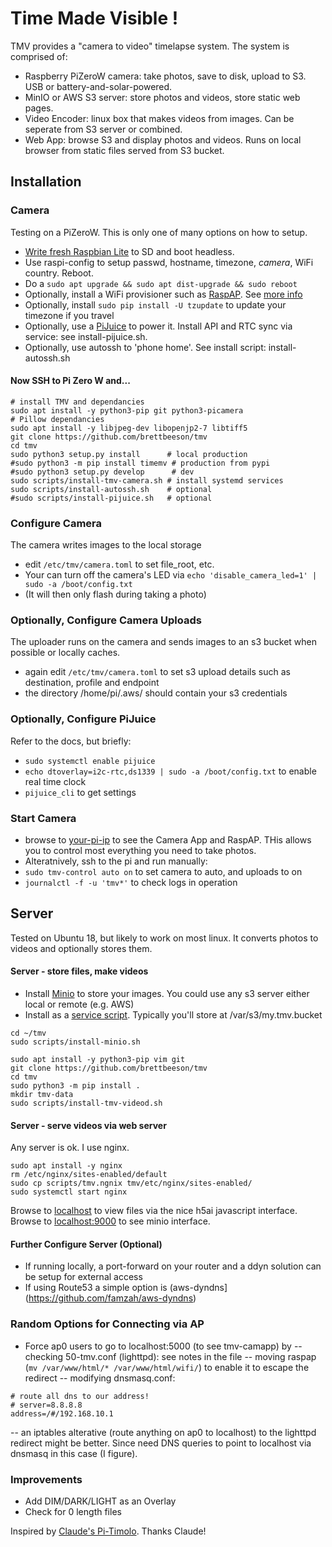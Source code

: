 # Time Made Visible !

TMV provides a "camera to video" timelapse system. The system is comprised of:
- Raspberry PiZeroW camera: take photos, save to disk, upload to S3. USB or battery-and-solar-powered.
- MinIO or AWS S3 server: store photos and videos, store static web pages. 
- Video Encoder: linux box that makes videos from images. Can be seperate from S3 server or combined.
- Web App: browse S3 and display photos and videos. Runs on local browser from static files served from S3 bucket.

## Installation 
### Camera
Testing on a PiZeroW. This is only one of many options on how to setup.
- [Write fresh Raspbian Lite](http://brettbeeson.com.au/raspberry-pi-setup-zerow/) to SD and boot headless.
- Use raspi-config to setup passwd, hostname, timezone, _camera_, WiFi country. Reboot.
- Do a `sudo apt upgrade && sudo apt dist-upgrade && sudo reboot`
- Optionally, install a WiFi provisioner such as [RaspAP](https://github.com/billz/raspap-webgui). See [more info](http://brettbeeson.com.au/pizerow-ap-wifi-client/)
- Optionally, install `sudo pip install -U tzupdate` to update your timezone if you travel
- Optionally, use a [PiJuice](https://github.com/PiSupply/PiJuice) to power it. Install API and RTC sync via service: see install-pijuice.sh.
- Optionally, use autossh to 'phone home'. See install script: install-autossh.sh

#### Now SSH to Pi Zero W and...
```
# install TMV and dependancies
sudo apt install -y python3-pip git python3-picamera
# Pillow dependancies
sudo apt install -y libjpeg-dev libopenjp2-7 libtiff5
git clone https://github.com/brettbeeson/tmv
cd tmv
sudo python3 setup.py install      # local production 
#sudo python3 -m pip install timemv # production from pypi
#sudo python3 setup.py develop      # dev
sudo scripts/install-tmv-camera.sh # install systemd services                
sudo scripts/install-autossh.sh    # optional
#sudo scripts/install-pijuice.sh   # optional

```
### Configure Camera
The camera writes images to the local storage
- edit `/etc/tmv/camera.toml` to set file_root, etc.
- Your can turn off the camera's LED via `echo 'disable_camera_led=1' | sudo -a /boot/config.txt`
- (It will then only flash during taking a photo)


### Optionally, Configure Camera Uploads
The uploader runs on the camera and sends images to an s3 bucket when possible or locally caches.
- again edit `/etc/tmv/camera.toml` to set s3 upload details such as destination, profile and endpoint
- the directory /home/pi/.aws/ should contain your s3 credentials

### Optionally, Configure PiJuice
Refer to the docs, but briefly:
- `sudo systemctl enable pijuice`
- `echo dtoverlay=i2c-rtc,ds1339 | sudo -a /boot/config.txt` to enable real time clock
- `pijuice_cli` to get settings

### Start Camera
- browse to [your-pi-ip](http://tmv.local) to see the Camera App and RaspAP. THis allows you to control most everything you need to take photos.
- Alteratnively, ssh to the pi and run manually:
- `sudo tmv-control auto on` to set camera to auto, and uploads to on
- `journalctl -f -u 'tmv*'` to check logs in operation

## Server
Tested on Ubuntu 18, but likely to work on most linux. It converts photos to videos and optionally stores them.

#### Server - store files, make videos
- Install [Minio](https://minio.io) to store your images. You could use any s3 server either local or remote (e.g. AWS)
- Install as a [service script](https://github.com/minio/minio-service/tree/master/linux-systemd). Typically you'll store at /var/s3/my.tmv.bucket
```
cd ~/tmv
sudo scripts/install-minio.sh
```

```
sudo apt install -y python3-pip vim git 
git clone https://github.com/brettbeeson/tmv
cd tmv
sudo python3 -m pip install .
mkdir tmv-data
sudo scripts/install-tmv-videod.sh                 

```

#### Server - serve videos via web server
Any server is ok. I use nginx.
```
sudo apt install -y nginx
rm /etc/nginx/sites-enabled/default
sudo cp scripts/tmv.ngnix tmv/etc/nginx/sites-enabled/
sudo systemctl start nginx
```
Browse to [localhost](http://localhost) to view files via the nice h5ai javascript interface. Browse to [localhost:9000](http://localhost:9000) to see minio interface.

#### Further Configure Server (Optional)
- If running locally, a port-forward on your router and a ddyn solution can be setup for external access
- If using Route53 a simple option is (aws-dyndns](https://github.com/famzah/aws-dyndns)


### Random Options for Connecting via AP
- Force ap0 users to go to localhost:5000 (to see tmv-camapp) by 
-- checking 50-tmv.conf (lighttpd): see notes in the file
-- moving raspap (`mv /var/www/html/* /var/www/html/wifi/`) to enable it to escape the redirect
-- modifying dnsmasq.conf:
```
# route all dns to our address!
# server=8.8.8.8 
address=/#/192.168.10.1
```
-- an iptables alterative (route anything on ap0 to localhost) to the lighttpd redirect might be better. Since need DNS queries to point to localhost via dnsmasq in this case (I figure).

### Improvements
- Add DIM/DARK/LIGHT as an Overlay
- Check for 0 length files

Inspired by [Claude's Pi-Timolo](https://github.com/pageauc/pi-timolo/). Thanks Claude!
